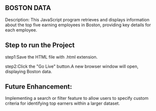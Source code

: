 ## BOSTON DATA
Description:
This JavaScript program retrieves and displays information about the top five earning employees in Boston, providing key details for each employee.

## Step to run the Project
step1:Save the HTML file with .html extension.

step2:Click the "Go Live" button.A new browser window will open, displaying Boston data.

## Future Enhancement:
Implementing a search or filter feature to allow users to specify custom criteria for identifying top earners within a larger dataset.
